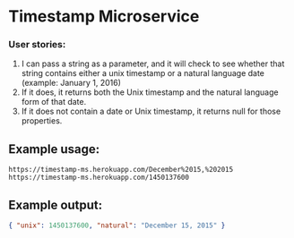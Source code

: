 # Timestamp Microservice
### User stories:
1. I can pass a string as a parameter, and it will check to see whether that string contains either a unix timestamp or a natural language date (example: January 1, 2016)
2. If it does, it returns both the Unix timestamp and the natural language form of that date.
3. If it does not contain a date or Unix timestamp, it returns null for those properties.

## Example usage:

```url
https://timestamp-ms.herokuapp.com/December%2015,%202015
https://timestamp-ms.herokuapp.com/1450137600
```

## Example output:

```json
{ "unix": 1450137600, "natural": "December 15, 2015" }
```
